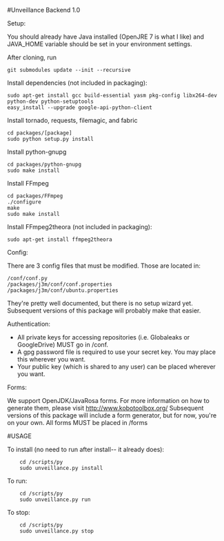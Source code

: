 #Unveillance Backend 1.0

Setup:

You should already have Java installed (OpenJRE 7 is what I like) and JAVA_HOME variable should be set in your environment settings.

After cloning, run

    git submodules update --init --recursive

Install dependencies (not included in packaging):

    sudo apt-get install gcc build-essential yasm pkg-config libx264-dev python-dev python-setuptools
    easy_install --upgrade google-api-python-client

Install tornado, requests, filemagic, and fabric

    cd packages/[package]
    sudo python setup.py install

Install python-gnupg

	cd packages/python-gnupg
	sudo make install

Install FFmpeg

    cd packages/FFmpeg
    ./configure
    make
    sudo make install
  
Install FFmpeg2theora (not included in packaging):

    sudo apt-get install ffmpeg2theora

    
Config:

There are 3 config files that must be modified.  Those are located in:

    /conf/conf.py
    /packages/j3m/conf/conf.properties
    /packages/j3m/conf/ubuntu.properties

They're pretty well documented, but there is no setup wizard yet.
Subsequent versions of this package will probably make that easier.

Authentication:

- All private keys for accessing repositories (i.e. Globaleaks or GoogleDrive) MUST go in /conf.
- A gpg password file is required to use your secret key.  You may place this wherever you want.
- Your public key (which is shared to any user) can be placed wherever you want.

Forms:

We support OpenJDK/JavaRosa forms.  For more information on how to generate them, please visit http://www.kobotoolbox.org/
Subsequent versions of this package will include a form generator, but for now, you're on your own.  All forms MUST be placed in /forms

#USAGE

To install (no need to run after install-- it already does):

        cd /scripts/py
        sudo unveillance.py install

To run:

        cd /scripts/py
        sudo unveillance.py run

To stop:

        cd /scripts/py
        sudo unveillance.py stop

